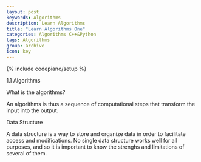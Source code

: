 ```yaml
---
layout: post
keywords: Algorithms
description: Learn Algorithms
title: "Learn Algorithms One"
categories: Algorithms C++&Python
tags: Algorithms
group: archive
icon: key
---
```

{% include codepiano/setup %}

1.1 Algorithms

What is the algorithms?

An algorithms is thus a sequence of computational steps that transform the input into the output.

Data Structure

A data structure is a way to store and organize data in order to facilitate access and modifications. No single data structure works well for all purposes, and so it is important to know the strenghs and limitations of several of them.


